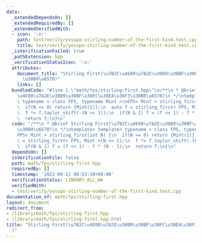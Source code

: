 ```yaml
---
data:
  _extendedDependsOn: []
  _extendedRequiredBy: []
  _extendedVerifiedWith:
  - icon: ':x:'
    path: test/verify/yosupo-stirling-number-of-the-first-kind.test.cpp
    title: test/verify/yosupo-stirling-number-of-the-first-kind.test.cpp
  _isVerificationFailed: true
  _pathExtension: hpp
  _verificationStatusIcon: ':x:'
  attributes:
    document_title: "Stirling First(\u7B2C\u4E00\u7A2E\u30B9\u30BF\u30FC\u30EA\u30F3\
      \u30B0\u6570)"
    links: []
  bundledCode: "#line 1 \"math/fps/stirling-first.hpp\"\n/**\n * @brief Stirling First(\u7B2C\
    \u4E00\u7A2E\u30B9\u30BF\u30FC\u30EA\u30F3\u30B0\u6570)\n */\ntemplate< template<\
    \ typename > class FPS, typename Mint >\nFPS< Mint > stirling_first(int N) {\n\
    \  if(N <= 0) return {Mint(1)};\n  auto f = stirling_first< FPS, Mint >(N >> 1);\n\
    \  f *= f.taylor_shift(-(N >> 1));\n  if(N & 1) f = (f << 1) - f * (N - 1);\n\
    \  return f;\n}\n"
  code: "/**\n * @brief Stirling First(\u7B2C\u4E00\u7A2E\u30B9\u30BF\u30FC\u30EA\u30F3\
    \u30B0\u6570)\n */\ntemplate< template< typename > class FPS, typename Mint >\n\
    FPS< Mint > stirling_first(int N) {\n  if(N <= 0) return {Mint(1)};\n  auto f\
    \ = stirling_first< FPS, Mint >(N >> 1);\n  f *= f.taylor_shift(-(N >> 1));\n\
    \  if(N & 1) f = (f << 1) - f * (N - 1);\n  return f;\n}\n"
  dependsOn: []
  isVerificationFile: false
  path: math/fps/stirling-first.hpp
  requiredBy: []
  timestamp: '2022-09-11 00:53:50+09:00'
  verificationStatus: LIBRARY_ALL_WA
  verifiedWith:
  - test/verify/yosupo-stirling-number-of-the-first-kind.test.cpp
documentation_of: math/fps/stirling-first.hpp
layout: document
redirect_from:
- /library/math/fps/stirling-first.hpp
- /library/math/fps/stirling-first.hpp.html
title: "Stirling First(\u7B2C\u4E00\u7A2E\u30B9\u30BF\u30FC\u30EA\u30F3\u30B0\u6570\
  )"
---
```

